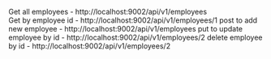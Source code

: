 Get all employees   -  http://localhost:9002/api/v1/employees      
Get by employee id   -  http://localhost:9002/api/v1/employees/1
post to add new  employee   -  http://localhost:9002/api/v1/employees 
put to update  employee by id   -  http://localhost:9002/api/v1/employees/2 
delete  employee by id   -  http://localhost:9002/api/v1/employees/2 
